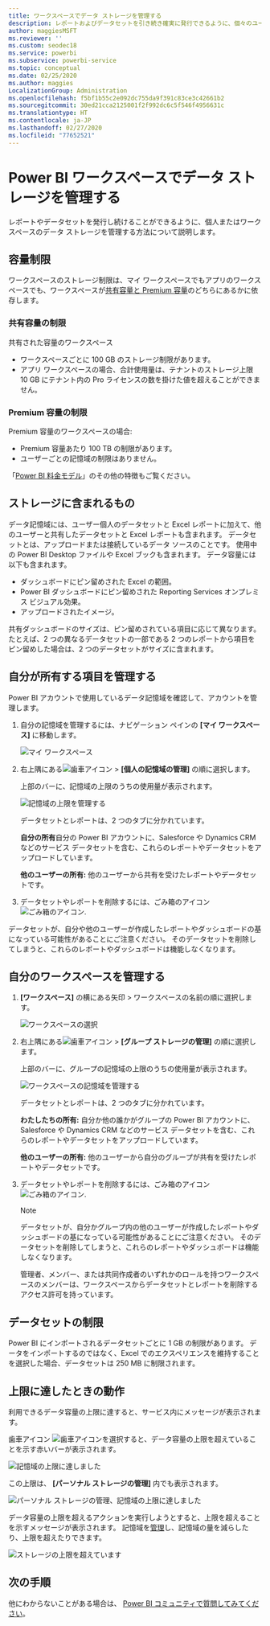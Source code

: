 ```yaml
---
title: ワークスペースでデータ ストレージを管理する
description: レポートおよびデータセットを引き続き確実に発行できるように、個々のユーザーまたはワークスペース内のデータ記憶域を管理する方法について説明します。
author: maggiesMSFT
ms.reviewer: ''
ms.custom: seodec18
ms.service: powerbi
ms.subservice: powerbi-service
ms.topic: conceptual
ms.date: 02/25/2020
ms.author: maggies
LocalizationGroup: Administration
ms.openlocfilehash: f5bf1b55c2e092dc755da9f391c83ce3c42661b2
ms.sourcegitcommit: 30ed21cca2125001f2f992dc6c5f546f4956631c
ms.translationtype: HT
ms.contentlocale: ja-JP
ms.lasthandoff: 02/27/2020
ms.locfileid: "77652521"
---
```

# <a name="manage-data-storage-in-power-bi-workspaces"></a>Power BI ワークスペースでデータ ストレージを管理する

レポートやデータセットを発行し続けることができるように、個人またはワークスペースのデータ ストレージを管理する方法について説明します。

## <a name="capacity-limits"></a>容量制限

ワークスペースのストレージ制限は、マイ ワークスペースでもアプリのワークスペースでも、ワークスペースが[共有容量と Premium 容量](service-basic-concepts.md#capacities)のどちらにあるかに依存します。

### <a name="shared-capacity-limits"></a>共有容量の制限
共有された容量のワークスペース 

- ワークスペースごとに 100 GB のストレージ制限があります。
- アプリ ワークスペースの場合、合計使用量は、テナントのストレージ上限 10 GB にテナント内の Pro ライセンスの数を掛けた値を超えることができません。

### <a name="premium-capacity-limits"></a>Premium 容量の制限
Premium 容量のワークスペースの場合:
- Premium 容量あたり 100 TB の制限があります。
- ユーザーごとの記憶域の制限はありません。

「[Power BI 料金モデル](https://powerbi.microsoft.com/pricing)」のその他の特徴もご覧ください。

## <a name="whats-included-in-storage"></a>ストレージに含まれるもの

データ記憶域には、ユーザー個人のデータセットと Excel レポートに加えて、他のユーザーと共有したデータセットと Excel レポートも含まれます。 データセットとは、アップロードまたは接続しているデータ ソースのことです。 使用中の Power BI Desktop ファイルや Excel ブックも含まれます。 データ容量には以下も含まれます。

* ダッシュボードにピン留めされた Excel の範囲。
* Power BI ダッシュボードにピン留めされた Reporting Services オンプレミス ビジュアル効果。
* アップロードされたイメージ。

共有ダッシュボードのサイズは、ピン留めされている項目に応じて異なります。 たとえば、2 つの異なるデータセットの一部である 2 つのレポートから項目をピン留めした場合は、2 つのデータセットがサイズに含まれます。

<a name="manage"/>

## <a name="manage-items-you-own"></a>自分が所有する項目を管理する

Power BI アカウントで使用しているデータ記憶域を確認して、アカウントを管理します。

1. 自分の記憶域を管理するには、ナビゲーション ペインの **[マイ ワークスペース]** に移動します。
   
    ![マイ ワークスペース](media/service-admin-manage-your-data-storage-in-power-bi/pbi_myworkspace.png)

2. 右上隅にある![歯車アイコン](media/service-admin-manage-your-data-storage-in-power-bi/pbi_gearicon.png) \> **[個人の記憶域の管理]** の順に選択します。
   
    上部のバーに、記憶域の上限のうちの使用量が表示されます。
   
    ![記憶域の上限を管理する](media/service-admin-manage-your-data-storage-in-power-bi/pbi_persnlstorage.png)
   
    データセットとレポートは、2 つのタブに分かれています。
   
    **自分の所有**自分の Power BI アカウントに、Salesforce や Dynamics CRM などのサービス データセットを含む、これらのレポートやデータセットをアップロードしています。  

    **他のユーザーの所有:** 他のユーザーから共有を受けたレポートやデータセットです。
1. データセットやレポートを削除するには、ごみ箱のアイコン ![ごみ箱のアイコン](media/service-admin-manage-your-data-storage-in-power-bi/pbi_deleteicon.png).

データセットが、自分や他のユーザーが作成したレポートやダッシュボードの基になっている可能性があることにご注意ください。 そのデータセットを削除してしまうと、これらのレポートやダッシュボードは機能しなくなります。

## <a name="manage-your-workspace"></a>自分のワークスペースを管理する
1. **[ワークスペース]** の横にある矢印 \> ワークスペースの名前の順に選択します。
   
    ![ワークスペースの選択](media/service-admin-manage-your-data-storage-in-power-bi/pbi_groupworkspaces.png)
2. 右上隅にある![歯車アイコン](media/service-admin-manage-your-data-storage-in-power-bi/pbi_gearicon.png) \> **[グループ ストレージの管理]** の順に選択します。
   
    上部のバーに、グループの記憶域の上限のうちの使用量が表示されます。
   
    ![ワークスペースの記憶域を管理する](media/service-admin-manage-your-data-storage-in-power-bi/pbi_groupstorage.png)
   
    データセットとレポートは、2 つのタブに分かれています。
   
    **わたしたちの所有:** 自分か他の誰かがグループの Power BI アカウントに、Salesforce や Dynamics CRM などのサービス データセットを含む、これらのレポートやデータセットをアップロードしています。

    **他のユーザーの所有:** 他のユーザーから自分のグループが共有を受けたレポートやデータセットです。

3. データセットやレポートを削除するには、ごみ箱のアイコン ![ごみ箱のアイコン](media/service-admin-manage-your-data-storage-in-power-bi/pbi_deleteicon.png).
   
   > [!NOTE]
   > データセットが、自分かグループ内の他のユーザーが作成したレポートやダッシュボードの基になっている可能性があることにご注意ください。 そのデータセットを削除してしまうと、これらのレポートやダッシュボードは機能しなくなります。
   
   管理者、メンバー、または共同作成者のいずれかのロールを持つワークスペースのメンバーは、ワークスペースからデータセットとレポートを削除するアクセス許可を持っています。

## <a name="dataset-limits"></a>データセットの制限
Power BI にインポートされるデータセットごとに 1 GB の制限があります。 データをインポートするのではなく、Excel でのエクスペリエンスを維持することを選択した場合、データセットは 250 MB に制限されます。

## <a name="what-happens-when-you-reach-a-limit"></a>上限に達したときの動作
利用できるデータ容量の上限に達すると、サービス内にメッセージが表示されます。 

歯車アイコン ![歯車アイコン](media/service-admin-manage-your-data-storage-in-power-bi/pbi_gearicon.png)を選択すると、データ容量の上限を超えていることを示す赤いバーが表示されます。

![記憶域の上限に達しました](media/service-admin-manage-your-data-storage-in-power-bi/manage-storage-limit.png)

この上限は、 **[パーソナル ストレージの管理]** 内でも表示されます。

 ![パーソナル ストレージの管理、記憶域の上限に達しました](media/service-admin-manage-your-data-storage-in-power-bi/manage-storage-limit2.png)

 データ容量の上限を超えるアクションを実行しようとすると、上限を超えることを示すメッセージが表示されます。 記憶域を[管理](#manage)し、記憶域の量を減らしたり、上限を超えたりできます。

 ![ストレージの上限を超えています](media/service-admin-manage-your-data-storage-in-power-bi/powerbi-pro-over-limit.png)

 ## <a name="next-steps"></a>次の手順

 他にわからないことがある場合は、 [Power BI コミュニティで質問してみてください](https://community.powerbi.com/)。

